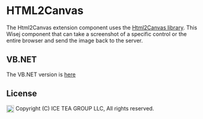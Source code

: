 HTML2Canvas
====

The Html2Canvas extension component uses the [Html2Canvas library](https://html2canvas.hertzen.com/). This Wisej component that can take a screenshot of a specific control or the entire browser and send the image back to the server.

VB.NET
------
The VB.NET version is [here](https://github.com/iceteagroup/wisej-examples-vb/tree/main/HTML2Canvas)

License
-------
<img src="http://iceteagroup.com/wp-content/uploads/2017/01/Square-64x64-trasp.png" height="20" align="top"> Copyright (C) ICE TEA GROUP LLC, All rights reserved.
